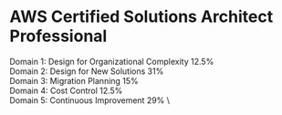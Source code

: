 # AWS Certified Solutions Architect Professional

Domain 1: Design for Organizational Complexity 12.5% \
Domain 2: Design for New Solutions 31% \
Domain 3: Migration Planning 15% \
Domain 4: Cost Control 12.5% \
Domain 5: Continuous Improvement 29% \